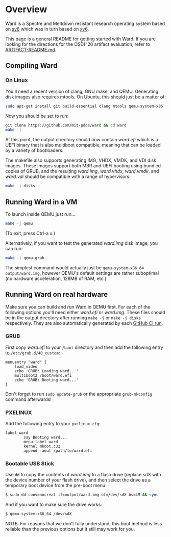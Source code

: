 # Overview

Ward is a Spectre and Meltdown resistant research operating system based on
[sv6](https://github.com/aclements/sv6) which was in turn based on
[xv6](http://pdos.csail.mit.edu/6.828/xv6).


This page is a general README for getting started with Ward. If you are looking
for the directions for the OSDI '20 artifact evaluation, refer to
[ARTIFACT-README.md](ARTIFACT-README.md).

Compiling Ward
--------------------------------

### On Linux

You'll need a recent version of clang, GNU make, and QEMU. Generating disk images also
requires mtools. On Ubuntu, this should just be a matter of:

```bash
sudo apt-get install git build-essential clang mtools qemu-system-x86
```

Now you should be set to run:

```bash
git clone https://github.com/mit-pdos/ward && cd ward
make -j
```

At this point, the output directory should now contain _ward.efi_ which is a
UEFI binary that is also multiboot compatible, meaning that can be loaded by
a variety of bootloaders.

The makefile also supports generating IMG, VHDX, VMDK, and VDI disk
images. These images support both MBR and UEFI booting using bundled copies of
GRUB, and the resulting _ward.img_, _ward.vhdx_, _ward.vmdk_, and _ward.vdi_
should be compatible with a range of hypervisors:

```bash
make -j disks
```


Running Ward in a VM
----------------------------

To launch inside QEMU just run...

```bash
make -j qemu
```
(To exit, press Ctrl-a x.)

Alternatively, if you want to test the generated _ward.img_ disk image, you can run:

```bash
make -j qemu-grub
```

The simplest command would actually just be `qemu-system-x86_64 output/ward.img`, however
QEMU's default settings are rather suboptimal (no hardware acceleration, 128MB
of RAM, etc.)


Running Ward on real hardware
----------------------------

Make sure you can build and run Ward in QEMU first. For each of the following
options you'll need either _ward.efi_ or _ward.img_. These files should be in
the output directory after running `make -j` or `make -j disks` respectively. They
are also automatically generated by each [GitHub CI run](https://github.com/mit-pdos/ward/actions).

### GRUB

First copy _ward.efi_ to your `/boot` directory and then add the
following entry to `/etc/grub.d/40_custom`:

```
menuentry "ward" {
    load_video
    echo 'GRUB: Loading ward...'
    multiboot2 /boot/ward.efi
    echo 'GRUB: Booting ward...'
}
```
Don't forget to run `sudo update-grub` or the appropriate `grub-mkconfig` command afterwards!

### PXELINUX

Add the following entry to your `pxelinux.cfg`:

```
label ward
        say Booting ward...
        menu label ward
        kernel mboot.c32
        append -aout /path/to/ward.efi
```

### Bootable USB Stick

Use `dd` to copy the contents of _ward.img_ to a flash drive (replace sdX with
the device number of your flash drive), and then select the drive as a temporary
boot device from the pre-boot menu:

```bash
$ sudo dd conv=nocreat if=output/ward.img of=/dev/sdX bs=4M && sync
```

And if you want to make sure the drive works:

```bash
$ qemu-system-x86_64 /dev/sdX
```

NOTE: For reasons that we don't fully understand, this boot method is less
reliable than the previous options but it still may work for you.
